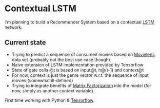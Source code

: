 # Contextual LSTM
I'm planning to build a Recommender System based on a contextual [LSTM](https://arxiv.org/pdf/1409.2329.pdf) network. 

## Current state

* Trying to predict a sequence of consumed movies based on [Movielens](http://grouplens.org/datasets/movielens/) data set (probably not the best use case though)
* Naive extension of LSTM implementation provided by Tensorflow
* State of gate cells @t is based on input@t, h@(t-1) and context@t
* For now, context is just the genre vector w.r.t. the sequence of input movies (somewhat ill-defined) 
* Trying to integrate benefits of [Matrix Factorization](https://datajobs.com/data-science-repo/Recommender-Systems-[Netflix].pdf) into the model (for now, simply as another context variable)

First time working with Python & [Tensorflow](http://www.tensorflow.org/).
